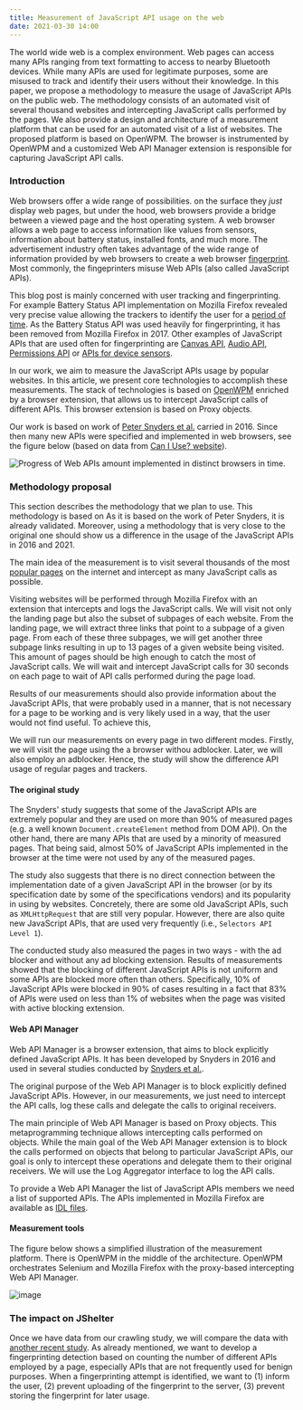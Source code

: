 ```yaml
---
title: Measurement of JavaScript API usage on the web
date: 2021-03-30 14:00
---
```


The world wide web is a complex environment. Web pages can access many APIs ranging from text formatting to access to nearby Bluetooth devices. While many APIs are used for legitimate purposes, some are misused to track and identify their users without their knowledge. In this paper, we propose a methodology to measure the usage of JavaScript APIs on the public web. The methodology consists of an automated visit of several thousand websites and intercepting JavaScript calls performed by the pages. We also provide a design and architecture of a measurement platform that can be used for an automated visit of a list of websites. The proposed platform is based on OpenWPM. The browser is instrumented by OpenWPM and a customized Web API Manager extension is responsible for capturing JavaScript API calls.

### Introduction

Web browsers offer a wide range of possibilities. on the surface
they _just_ display web pages, but under the hood, web
browsers provide a bridge between a viewed page and the host
operating system. A web browser allows a web page to access information
like values from sensors, information about battery status, installed
fonts, and much more. The advertisement industry often takes advantage of
the wide range of information provided by web browsers to create a web browser
[fingerprint](https://amiunique.org/links). Most commonly, the fingeprinters misuse Web APIs (also
called JavaScript APIs).

This blog post is mainly concerned
with user tracking and fingerprinting.
For example Battery Status API implementation on Mozilla Firefox
revealed very precise value allowing the trackers to identify the user
for a [period of time](https://petsymposium.org/2017/papers/hotpets/batterystatus-not-included.pdf).
As the Battery Status API was used heavily for fingerprinting, it
has been removed from Mozilla Firefox in 2017. Other examples of
JavaScript APIs that are used often for fingerprinting are [Canvas API](http://cseweb.ucsd.edu/~hovav/papers/ms12.html), [Audio API](https://senglehardt.com/papers/princeton_phd_dissertation_englehardt.pdf),
[Permissions API](https://arxiv.org/abs/2008.04480) or [APIs for device sensors](https://dl.acm.org/doi/10.1145/3243734.3243860).

In our work, we aim to measure the JavaScript APIs usage by popular
websites. In this article, we present core technologies to accomplish
these measurements. The stack of technologies is based on [OpenWPM](https://github.com/mozilla/OpenWPM)
enriched by a browser extension, that allows us to intercept JavaScript
calls of different APIs. This browser extension is based on Proxy
objects.

Our work is based on work of [Peter Snyders et al.](https://www3.cs.uic.edu/pub/Bits/PeterSnyder/Browser_Feature_Usage_on_the_Modern_Web.pdf)
carried in 2016. Since then many new
APIs were specified and implemented in web browsers, see the figure below
(based on data from [Can I Use? website](https://caniuse.com/)).

![Progress of Web APIs amount implemented in distinct browsers in time.]({attach}/images/crawling-apis.png)

### Methodology proposal

This section describes the methodology that we plan to use.
This methodology is based on
As it is based on the work of Peter Snyders, it is already validated.
Moreover, using a methodology that is very close to the
original one should show us a difference in the usage of the JavaScript
APIs in 2016 and 2021.

The main idea of the measurement is to visit several thousands of the
most [popular pages](https://tranco-list.eu/#aboutus) on the internet and intercept as many JavaScript calls
as possible.

Visiting websites will be performed through Mozilla Firefox with
an extension that intercepts and logs the JavaScript calls.
We will visit not
only the landing page but also the subset of subpages of each website.
From the landing page, we will extract three links that point to
a subpage of a given page. From each of these three subpages, we will
get another three subpage links resulting in up to 13 pages of a given
website being visited. This amount of pages should be high enough to
catch the most of JavaScript calls.
We will wait and intercept JavaScript
calls for 30 seconds on each page to wait of API calls performed during the page load.

Results of our measurements should also provide information about the
JavaScript APIs, that were probably used in a manner, that is not
necessary for a page to be working and is very likely used in a way,
that the user would not find useful. To achieve this,

We will run our
measurements on every page in two different modes. Firstly, we will
visit the page using the a browser withou adblocker. Later, we will also employ an adblocker.
Hence, the study will show the difference API usage of regular pages and trackers.

#### The original study

The Snyders' study suggests that some of the JavaScript APIs are
extremely popular and they are used on more than 90% of measured pages
(e.g. a well known `Document.createElement` method from DOM API). On the
other hand, there are many APIs that are used by a minority of measured
pages. That being said, almost 50% of JavaScript APIs implemented in the
browser at the time were not used by any of the measured pages.

The study also suggests that there is no direct connection between the
implementation date of a given JavaScript API in the browser (or by its
specification date by some of the specifications vendors) and its
popularity in using by websites. Concretely, there are some old
JavaScript APIs, such as `XMLHttpRequest` that are still very popular.
However, there are also quite new
JavaScript APIs, that are used very frequently (i.e., `Selectors API
Level 1`).

The conducted study also measured the pages in two ways - with the ad
blocker and without any ad blocking extension. Results of measurements
showed that the blocking of different JavaScript APIs is not uniform and
some APIs are blocked more often than others. Specifically, 10% of
JavaScript APIs were blocked in 90% of cases resulting in a fact that
83% of APIs were used on less than 1% of websites when the page was
visited with active blocking extension.

#### Web API Manager

Web API Manager is a browser extension, that aims to block explicitly
defined JavaScript APIs. It has been developed by Snyders in 2016 and
used in several studies conducted by [Snyders et al.](https://www.peteresnyder.com/https://www.peteresnyder.com/).

The original purpose of the Web API Manager is to block explicitly
defined JavaScript APIs. However, in our measurements, we just need to
intercept the API calls, log these calls and delegate the calls to
original receivers.

The main principle of Web API Manager is based on Proxy objects. This
metaprogramming technique allows intercepting calls performed on
objects. While the main goal of the Web API Manager extension is to
block the calls performed on objects that belong to particular
JavaScript APIs, our goal is only to intercept these operations and
delegate them to their original receivers. We will use the Log Aggregator interface to log the API
calls.

To provide a Web API Manager the list of JavaScript APIs members we need
a list of supported APIs. The APIs implemented in Mozilla Firefox are available as [IDL files](https://searchfox.org/mozilla-central/source/dom/webidl).

#### Measurement tools

The figure below shows a simplified
illustration of the measurement platform. There is OpenWPM in the middle of the
architecture. OpenWPM orchestrates
Selenium and Mozilla Firefox with the proxy-based intercepting Web API Manager.

![image]({attach}/images/crawling-architecture.png)

### The impact on JShelter

Once we have data from our crawling study, we will compare the data with [another recent study](https://github.com/uiowa-irl/FP-Inspector/blob/master/Data/potential_fingerprinting_APIs.md). As already mentioned, we want to develop a fingerprinting detection based on  counting the number of different
APIs employed by a page, especially APIs that are not frequently used for benign purposes. When
a fingerprinting attempt is identified, we want to (1) inform the user, (2) prevent uploading of the
fingerprint to the server, (3) prevent storing the fingerprint for later usage.
